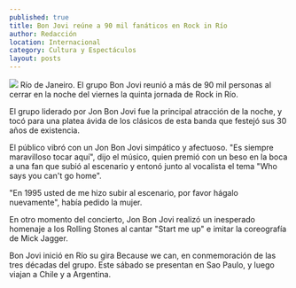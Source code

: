 ```yaml
---
published: true
title: Bon Jovi reúne a 90 mil fanáticos en Rock in Río
author: Redacción
location: Internacional
category: Cultura y Espectáculos
layout: posts
---
```


![](http://i.imgur.com/K7cOc0hm.jpg)
Río de Janeiro. El grupo Bon Jovi reunió a más de 90 mil personas al cerrar en la noche del viernes la quinta jornada de Rock in Río.

El grupo liderado por Jon Bon Jovi fue la principal atracción de la noche, y tocó para una platea ávida de los clásicos de esta banda que festejó sus 30 años de existencia.

El público vibró con un Jon Bon Jovi simpático y afectuoso. "Es siempre maravilloso tocar aquí", dijo el músico, quien premió con un beso en la boca a una fan que subió al escenario y entonó junto al vocalista el tema "Who says you can't go home".

"En 1995 usted de me hizo subir al escenario, por favor hágalo nuevamente", había pedido la mujer.

En otro momento del concierto, Jon Bon Jovi realizó un inesperado homenaje a los Rolling Stones al cantar "Start me up" e imitar la coreografía de Mick Jagger.

Bon Jovi inició en Río su gira Because we can, en conmemoración de las tres décadas del grupo. Este sábado se presentan en Sao Paulo, y luego viajan a Chile y a Argentina.
